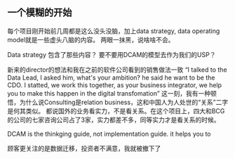 ## 一个模糊的开始
每个项目刚开始前几周都是这么没头没脑，加上data strategy, data operating model就是一些虚头八脑的内容。
两眼一抹黑，说啥啥不会。

Data strategy
包含了那些内容？
要不要用DCAM的模型去作为我们的USP？

新来的director的想法和我在之前的软件公司看到的销售做法一致
“I talked to the Data Lead, I asked him, what's your ambition? he said he want to be the CDO. I statted, we work this together, as your business integrator, we help you to make this happen in the digital transfomation”
这一刻，我有一种顿悟，为什么说Consulting是relation business，这和中国人为人处世的“关系”二字是何其类似。
都说国外的业务看实力，不是看关系。在这个项目上，四大和BCG的公司的七家咨询公司占了3家，实力都差不多，同等实力才是看关系的时候。

DCAM is the thinkging guide, not implementation guide. it helps you to 


顾客更关注的是数据迁移，投资者不满意，我就被撤下了
